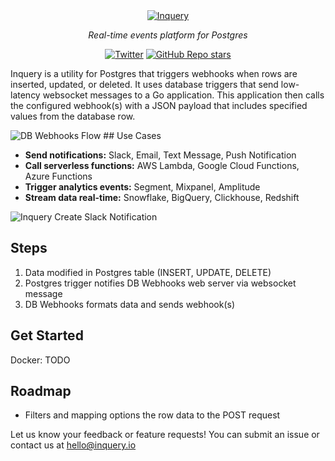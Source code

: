 <div align="center">
<a href="https://inquery.io"><img src="https://svgshare.com/i/qHg.svg" alt="Inquery"></a>

<em>Real-time events platform for Postgres</em>

[![Twitter](https://img.shields.io/twitter/url/https/twitter.com/inqueryio.svg?style=social&label=Follow%20%40inqueryio)](https://twitter.com/inqueryio) 
[![GitHub Repo stars](https://img.shields.io/github/stars/inqueryio/inquery?style=social)](https://github.com/inqueryio/inquery)

</div>


Inquery is a utility for Postgres that triggers webhooks when rows are inserted, updated, or deleted. It uses
database triggers that send low-latency websocket messages to a Go application. This application then calls
the configured webhook(s) with a JSON payload that includes specified values from the database row.

![DB Webhooks Flow](https://i.imgur.com/BgR5lbo.png)
\## Use Cases

* **Send notifications:** Slack, Email, Text Message, Push Notification
* **Call serverless functions:** AWS Lambda, Google Cloud Functions, Azure Functions
* **Trigger analytics events:** Segment, Mixpanel, Amplitude
* **Stream data real-time:** Snowflake, BigQuery, Clickhouse, Redshift

![Inquery Create Slack Notification](https://i.imgur.com/Nv7MfQV.gif)

## Steps

1. Data modified in Postgres table (INSERT, UPDATE, DELETE)
2. Postgres trigger notifies DB Webhooks web server via websocket message
3. DB Webhooks formats data and sends webhook(s)

## Get Started

Docker: TODO

## Roadmap

- Filters and mapping options the row data to the POST request

Let us know your feedback or feature requests! You can submit an issue or contact us at hello@inquery.io
